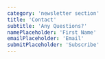 ```yaml
---
category: 'newsletter section'
title: 'Contact'
subtitle: 'Any Questions?'
namePlaceholder: 'First Name'
emailPlaceholder: 'Email'
submitPlaceholder: 'Subscribe'
---
```

